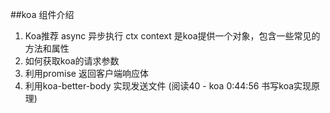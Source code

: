 ##koa 组件介绍
1. Koa推荐  async 异步执行
   ctx context 是koa提供一个对象，包含一些常见的方法和属性
2. 如何获取koa的请求参数
3. 利用promise 返回客户端响应体
4. 利用koa-better-body 实现发送文件 (阅读40 - koa 0:44:56 书写koa实现原理)
